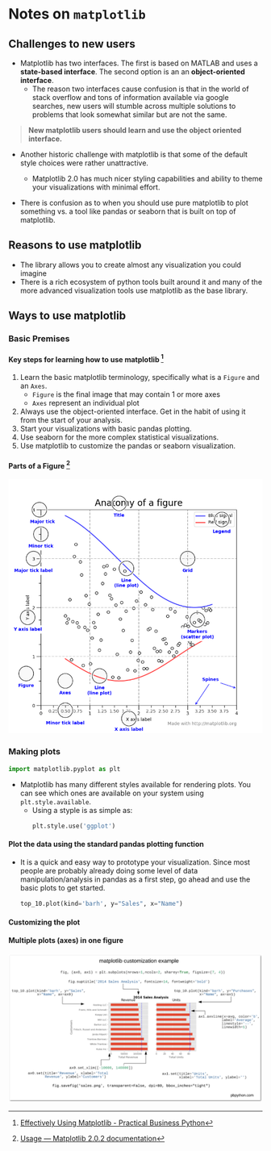 # Notes on `matplotlib`

## Challenges to new users

- Matplotlib has two interfaces. The first is based on MATLAB and uses a **state-based interface**. The second option is an an **object-oriented interface**.
  - The reason two interfaces cause confusion is that in the world of stack overflow and tons of information available via google searches, new users will stumble across multiple solutions to problems that look somewhat similar but are not the same. 
> **New matplotlib users should learn and use the object oriented interface.**

- Another historic challenge with matplotlib is that some of the default style choices were rather unattractive.
  - Matplotlib 2.0 has much nicer styling capabilities and ability to theme your visualizations with minimal effort.

- There is confusion as to when you should use pure matplotlib to plot something vs. a tool like pandas or seaborn that is built on top of matplotlib.


## Reasons to use matplotlib
- The library allows you to create almost any visualization you could imagine
- There is a rich ecosystem of python tools built around it and many of the more advanced visualization tools use matplotlib as the base library.

## Ways to use matplotlib
### Basic Premises
#### Key steps for learning how to use matplotlib [^effective_matplotlib]
1. Learn the basic matplotlib terminology, specifically what is a `Figure` and an `Axes`.
    - `Figure` is the final image that may contain 1 or more axes
    - `Axes` represent an individual plot 
3. Always use the object-oriented interface. Get in the habit of using it from the start of your analysis.
4. Start your visualizations with basic pandas plotting.
5. Use seaborn for the more complex statistical visualizations.
6. Use matplotlib to customize the pandas or seaborn visualization.

#### Parts of a Figure [^matplotlib_faq]
![输入图片描述](https://raw.githubusercontent.com/askming/picgo/master/ef2873fb_20200606075422.png?token=ABLIWWYVSPPPYEUHXVWDN7K7EBU6C)

### Making plots
```python
import matplotlib.pyplot as plt
```
- Matplotlib has many different styles available for rendering plots. You can see which ones are available on your system using `plt.style.available`.
  - Using a styple is as simple as:
    ```python
    plt.style.use('ggplot')
    ```
#### Plot the data using the standard pandas plotting function
- It is a quick and easy way to prototype your visualization. Since most people are probably already doing some level of data manipulation/analysis in pandas as a first step, go ahead and use the basic plots to get started.
    ```python
    top_10.plot(kind='barh', y="Sales", x="Name")
    ```

#### Customizing the plot

#### Multiple plots (axes) in one figure

![输入图片描述](https://raw.githubusercontent.com/askming/picgo/master/44af9eec_20200606075451.png?token=ABLIWW26O3BNLFT77UGWQVK7EBU72)


[^effective_matplotlib]: [Effectively Using Matplotlib - Practical Business Python](https://pbpython.com/effective-matplotlib.html)
[^matplotlib_faq]: [Usage — Matplotlib 2.0.2 documentation](https://matplotlib.org/faq/usage_faq.html)


